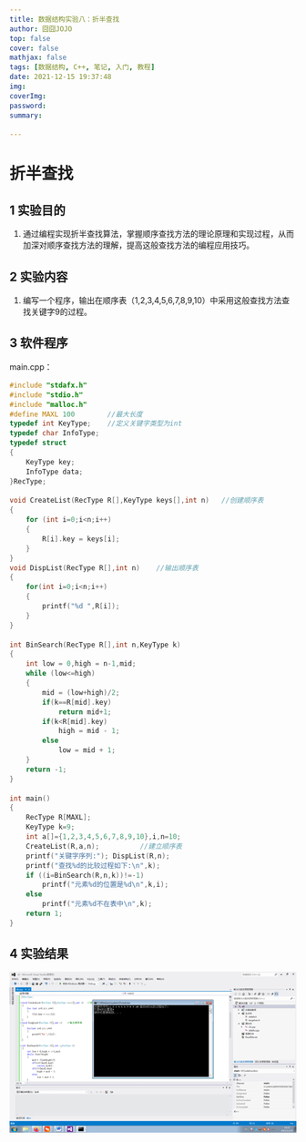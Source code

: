```yaml
---
title: 数据结构实验八：折半查找
author: 囧囧JOJO
top: false
cover: false
mathjax: false
tags: [数据结构, C++, 笔记, 入门, 教程]
date: 2021-12-15 19:37:48
img:
coverImg:
password:
summary:

---
```


# 折半查找

## 1 实验目的

1. 通过编程实现折半查找算法，掌握顺序查找方法的理论原理和实现过程，从而加深对顺序查找方法的理解，提高这般查找方法的编程应用技巧。

## 2 实验内容

1. 编写一个程序，输出在顺序表（1,2,3,4,5,6,7,8,9,10）中采用这般查找方法查找关键字9的过程。

## 3 软件程序

main.cpp：

```c++
#include "stdafx.h"
#include "stdio.h"
#include "malloc.h"
#define MAXL 100		//最大长度
typedef int KeyType;	//定义关键字类型为int
typedef char InfoType;
typedef struct
{
	KeyType key;
	InfoType data;
}RecType;

void CreateList(RecType R[],KeyType keys[],int n)	//创建顺序表
{
	for (int i=0;i<n;i++)
	{
		R[i].key = keys[i];
	}
}
void DispList(RecType R[],int n)	//输出顺序表
{
	for(int i=0;i<n;i++)
	{
		printf("%d ",R[i]);
	}
}

int BinSearch(RecType R[],int n,KeyType k)
{
    int low = 0,high = n-1,mid;
	while (low<=high)
	{
		mid = (low+high)/2;
		if(k==R[mid].key)
			return mid+1;
		if(k<R[mid].key)
			high = mid - 1;
		else
			low = mid + 1;
	}
    return -1;
}

int main()
{
	RecType R[MAXL];
	KeyType k=9;
	int a[]={1,2,3,4,5,6,7,8,9,10},i,n=10;
	CreateList(R,a,n);			//建立顺序表
	printf("关键字序列:"); DispList(R,n);
	printf("查找%d的比较过程如下:\n",k);
	if ((i=BinSearch(R,n,k))!=-1)
		printf("元素%d的位置是%d\n",k,i);
	else
		printf("元素%d不在表中\n",k);
	return 1;
}

```

## 4 实验结果

![](/assets/images/51ZU-c-dU/1639568317479.png)
